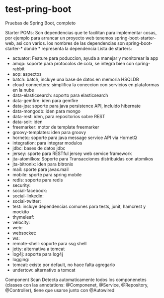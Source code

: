 # test-pring-boot
Pruebas de Spring Boot, completo

Starter POMs:
Son dependencias que te facilitan para implementar cosas, por ejemplo para arrancar un proyecto web tenemos spring-boot-starter-web, asi con varios.
los nombres de las dependencias son spring-boot-starter-* donde * representa la dependencia
Lista de starters:
* actuator: Feature para poduccion, ayuda a manejar y monitorear la app
* amqp: soporte para protocolos de cola, se integra bien con spring-rabbit
* aop: aspectos
* batch: batch, incluye una base de datos en memoria HSQLDB
* cloud-connectors: simplifica la coneccion con servicios en plataformas en la nube
* data-elasticsearch: soporto para elasticsearch
* data-gemfire: iden para gemfire
* data-jpa: soporte para java persistence API, incluido hibernate
* data-mongodb: iden para mongo
* data-rest: iden, para repositorios sobre REST
* data-solr: iden
* freemarker: motor de template freemarker
* groovy-templates: iden para groovy
* hornetq: soporte para java message service API via HornetQ
* integration: para integrar modulos
* jdbc: bases de datos jdbc
* jersey: sporte para RESTful jersey web service framework
* jta-atomilkos: Soporte para Transacciones distribuidas con atomikos
* jta-bitronix: iden para bitronix
* mail: sporte para javax.mail
* mobile: sporte para spring mobile
* redis: soporte para redis
* security:
* social-facebook:
* social-linkedin:
* social-twitter:
* test: incluye dependencias comunes para tests, junit, hamcrest y mockito
* thymeleaf:
* velocity:
* web:
* websocket:
* ws:
* remote-shell: soporte para ssg shell
* jetty: alternativa a tomcat
* log4j: soporte para log4j
* logging:
* tomcat: existe por default, no hace falta agregarlo
* undertow: alternativo a tomcat

Component Scan
Detecta automaticamente todos los componenetes (classes con las annotations: @Componenet, @Service, @Repository, @Controller), tiene que usarse junto con @Autowired
